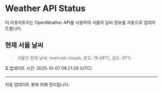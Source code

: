 
# Weather API Status

이 리포지토리는 OpenWeather API를 사용하여 서울의 날씨 정보를 자동으로 업데이트합니다.

## 현재 서울 날씨
> 서울의 현재 날씨: overcast clouds, 온도: 19.48°C, 습도: 97%

⏳ 업데이트 시간: 2025-10-07 08:21:29 (UTC)

---
자동 업데이트 봇에 의해 관리됩니다.
